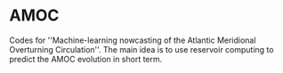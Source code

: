 # AMOC
Codes for ''Machine-learning nowcasting of the Atlantic Meridional Overturning Circulation''. The main idea is to use reservoir computing to predict the AMOC evolution in short term.
